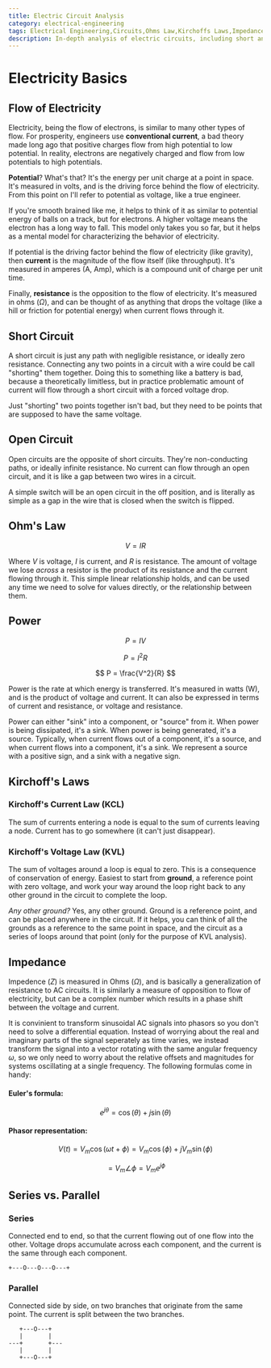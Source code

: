 ```yaml
---
title: Electric Circuit Analysis
category: electrical-engineering
tags: Electrical Engineering,Circuits,Ohms Law,Kirchoffs Laws,Impedance,AC Circuits,DC Circuits,Power,Energy
description: In-depth analysis of electric circuits, including short and open circuits, Ohm's law, Kirchoff's laws, impedance, power, and energy. A comprehensive guide for electrical engineers and students.
---
```


# Electricity Basics

## Flow of Electricity

Electricity, being the flow of electrons, is similar to many other types of flow. For prosperity, engineers use **conventional current**, a bad theory made long ago that positive charges flow from high potential to low potential. In reality, electrons are negatively charged and flow from low potentials to high potentials.

**Potential**? What's that? It's the energy per unit charge at a point in space. It's measured in volts, and is the driving force behind the flow of electricity. From this point on I'll refer to potential as voltage, like a true engineer. 

If you're smooth brained like me, it helps to think of it as similar to potential energy of balls on a track, but for electrons. A higher voltage means the electron has a long way to fall. This model only takes you so far, but it helps as a mental model for characterizing the behavior of electricity.

If potential is the driving factor behind the flow of electricity (like gravity), then **current** is the magnitude of the flow itself (like throughput). It's measured in amperes (A, Amp), which is a compound unit of charge per unit time. 

Finally, **resistance** is the opposition to the flow of electricity. It's measured in ohms ($\Omega$), and can be thought of as anything that drops the voltage (like a hill or friction for potential energy) when current flows through it.


## Short Circuit

A short circuit is just any path with negligible resistance, or ideally zero resistance. Connecting any two points in a circuit with a wire could be call "shorting" them together. Doing this to something like a battery is bad, because a theoretically limitless, but in practice problematic amount of current will flow through a short circuit with a forced voltage drop.

Just "shorting" two points together isn't bad, but they need to be points that are supposed to have the same voltage.

## Open Circuit

Open circuits are the opposite of short circuits. They're non-conducting paths, or ideally infinite resistance. No current can flow through an open circuit, and it is like a gap between two wires in a circuit.

A simple switch will be an open circuit in the off position, and is literally as simple as a gap in the wire that is closed when the switch is flipped.

## Ohm's Law

$$
V = IR
$$

Where $V$ is voltage, $I$ is current, and $R$ is resistance. The amount of voltage we lose *across* a resistor is the product of its resistance and the current flowing through it. This simple linear relationship holds, and can be used any time we need to solve for values directly, or the relationship between them.

## Power

$$
P = IV
$$

$$
P = I^2R
$$

$$
P = \frac{V^2}{R}
$$

Power is the rate at which energy is transferred. It's measured in watts (W), and is the product of voltage and current. It can also be expressed in terms of current and resistance, or voltage and resistance.

Power can either "sink" into a component, or "source" from it. When power is being dissipated, it's a sink. When power is being generated, it's a source. Typically, when current flows out of a component, it's a source, and when current flows into a component, it's a sink. We represent a source with a positive sign, and a sink with a negative sign.

## Kirchoff's Laws

### Kirchoff's Current Law (KCL)

The sum of currents entering a node is equal to the sum of currents leaving a node. Current has to go somewhere (it can't just disappear).

### Kirchoff's Voltage Law (KVL)

The sum of voltages around a loop is equal to zero. This is a consequence of conservation of energy. Easiest to start from **ground**, a reference point with zero voltage, and work your way around the loop right back to any other ground in the circuit to complete the loop.

*Any other ground?* Yes, any other ground. Ground is a reference point, and can be placed anywhere in the circuit. If it helps, you can think of all the grounds as a reference to the same point in space, and the circuit as a series of loops around that point (only for the purpose of KVL analysis).

## Impedance

Impedence ($Z$) is measured in Ohms ($\Omega$), and is basically a generalization of resistance to AC circuits. It is similarly a measure of opposition to flow of electricity, but can be a complex number which results in a phase shift between the voltage and current.

It is convinient to transform sinusoidal AC signals into phasors so you don't need to solve a differential equation. Instead of worrying about the real and imaginary parts of the signal seperately as time varies, we instead transform the signal into a vector rotating with the same angular frequency $\omega$, so we only need to worry about the relative offsets and magnitudes for systems oscillating at a single frequency. The following formulas come in handy:

#### Euler's formula:

$$e^{j\theta} = \cos(\theta) + j\sin(\theta)$$

#### Phasor representation:

$$V(t) = V_m \cos(\omega t + \phi) = V_m \cos(\phi) + jV_m \sin(\phi)$$

$$ = V_m \angle \phi = V_m e^{j\phi}$$

## Series vs. Parallel 

### Series

Connected end to end, so that the current flowing out of one flow into the other. Voltage drops accumulate across each component, and the current is the same through each component.

```plaintext
+---O---O---O---+
```

### Parallel

Connected side by side, on two branches that originate from the same point. The current is split between the two branches.

```plaintext
   +---O---+
   |       |
---+       +---
   |       |
   +---O---+
```